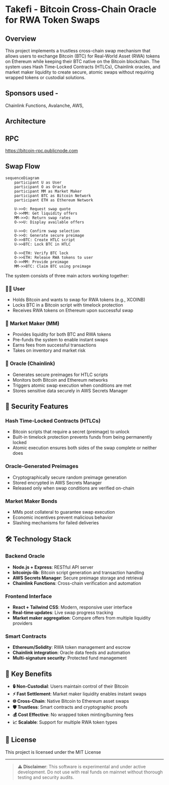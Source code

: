 # Takefi - Bitcoin Cross-Chain Oracle for RWA Token Swaps

## Overview

This project implements a trustless cross-chain swap mechanism that allows users to exchange Bitcoin (BTC) for Real-World Asset (RWA) tokens on Ethereum while keeping their BTC native on the Bitcoin blockchain. The system uses Hash Time-Locked Contracts (HTLCs), Chainlink oracles, and market maker liquidity to create secure, atomic swaps without requiring wrapped tokens or custodial solutions.

## Sponsors used - 
Chainlink Functions, Avalanche, AWS, 

## Architecture

## RPC
https://bitcoin-rpc.publicnode.com

## Swap Flow

```mermaid
sequenceDiagram
    participant U as User
    participant O as Oracle
    participant MM as Market Maker
    participant BTC as Bitcoin Network
    participant ETH as Ethereum Network

    U->>O: Request swap quote
    O->>MM: Get liquidity offers
    MM->>O: Return swap rates
    O->>U: Display available offers
    
    U->>O: Confirm swap selection
    O->>O: Generate secure preimage
    O->>BTC: Create HTLC script
    U->>BTC: Lock BTC in HTLC
    
    O->>ETH: Verify BTC lock
    O->>ETH: Release RWA tokens to user
    O->>MM: Provide preimage
    MM->>BTC: Claim BTC using preimage
```


The system consists of three main actors working together:

### 🧑‍💻 **User**
- Holds Bitcoin and wants to swap for RWA tokens (e.g., XCOINB)
- Locks BTC in a Bitcoin script with timelock protection
- Receives RWA tokens on Ethereum upon successful swap

### 🏦 **Market Maker (MM)**
- Provides liquidity for both BTC and RWA tokens
- Pre-funds the system to enable instant swaps
- Earns fees from successful transactions
- Takes on inventory and market risk

### 🔮 **Oracle (Chainlink)**
- Generates secure preimages for HTLC scripts
- Monitors both Bitcoin and Ethereum networks
- Triggers atomic swap execution when conditions are met
- Stores sensitive data securely in AWS Secrets Manager

## 🔐 Security Features

### **Hash Time-Locked Contracts (HTLCs)**
- Bitcoin scripts that require a secret (preimage) to unlock
- Built-in timelock protection prevents funds from being permanently locked
- Atomic execution ensures both sides of the swap complete or neither does

### **Oracle-Generated Preimages**
- Cryptographically secure random preimage generation
- Stored encrypted in AWS Secrets Manager
- Released only when swap conditions are verified on-chain

### **Market Maker Bonds**
- MMs post collateral to guarantee swap execution
- Economic incentives prevent malicious behavior
- Slashing mechanisms for failed deliveries

## 🛠️ Technology Stack

### **Backend Oracle**
- **Node.js + Express**: RESTful API server
- **bitcoinjs-lib**: Bitcoin script generation and transaction handling
- **AWS Secrets Manager**: Secure preimage storage and retrieval
- **Chainlink Functions**: Cross-chain verification and automation

### **Frontend Interface**
- **React + Tailwind CSS**: Modern, responsive user interface
- **Real-time updates**: Live swap progress tracking
- **Market maker aggregation**: Compare offers from multiple liquidity providers

### **Smart Contracts**
- **Ethereum/Solidity**: RWA token management and escrow
- **Chainlink integration**: Oracle data feeds and automation
- **Multi-signature security**: Protected fund management


## 🎯 Key Benefits

- **🔒 Non-Custodial**: Users maintain control of their Bitcoin
- **⚡ Fast Settlement**: Market maker liquidity enables instant swaps
- **🌐 Cross-Chain**: Native Bitcoin to Ethereum asset swaps
- **🛡️ Trustless**: Smart contracts and cryptographic proofs
- **💰 Cost Effective**: No wrapped token minting/burning fees
- **📈 Scalable**: Support for multiple RWA token types


## 📄 License

This project is licensed under the MIT License

---

> **⚠️ Disclaimer**: This software is experimental and under active development. Do not use with real funds on mainnet without thorough testing and security audits.